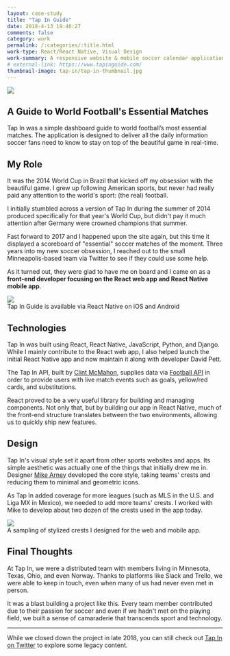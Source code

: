 ```yaml
---
layout: case-study
title: "Tap In Guide"
date: 2018-4-13 19:46:27
comments: false
category: work
permalink: /:categories/:title.html
work-type: React/React Native, Visual Design
work-summary: A responsive website & mobile soccer calendar application with context. Everything soccer fans need to know about the matches of the moment.
# external-link: https://www.tapinguide.com/
thumbnail-image: tap-in/tap-in-thumbnail.jpg
---
```


<div class="grid grid--featured-image">
  <div class="grid__item grid__item--full">
      <img src="{{ site.url }}/assets/work/tap-in/featured-image-tap-in@2x.jpg">
  </div>
</div>

## A Guide to World Football's Essential Matches

Tap In was a simple dashboard guide to world football’s most essential matches. The application is designed to deliver all the daily information soccer fans need to know to stay on top of the beautiful game in real-time.

## My Role

It was the 2014 World Cup in Brazil that kicked off my obsession with the beautiful game. I grew up following American sports, but never had really paid any attention to the world's sport: (the real) football.

I initially stumbled across a version of Tap In during the summer of 2014 produced specifically for that year's World Cup, but didn't pay it much attention after Germany were crowned champions that summer.

Fast forward to 2017 and I happened upon the site again, but this time it displayed a scoreboard of "essential" soccer matches of the moment. Three years into my new soccer obsession, I reached out to the small Minneapolis-based team via Twitter to see if they could use some help.

As it turned out, they were glad to have me on board and I came on as a <strong>front-end developer focusing on the React web app and React Native mobile app</strong>.

<div class="grid grid--featured-image">
  <div class="grid__item grid__item--full">
      <img  src="{{ site.url }}/assets/work/tap-in/tap-in-mobile-screens@2x.jpg">
  </div>
  <span class="img-caption">
    Tap In Guide is available via React Native on iOS and Android
  </span>
</div>

## Technologies

Tap In was built using React, React Native, JavaScript, Python, and Django. While I mainly contribute to the React web app, I also helped launch the initial React Native app and now maintain it along with developer David Pett.

The Tap In API, built by <a href="https://twitter.com/minnepixel" target="_blank" class="link--text-in-p">Clint McMahon</a>, supplies data via <a href="https://football-api.com/" target="_blank" class="link--text-in-p">Football API</a> in order to provide users with live match events such as goals, yellow/red cards, and substitutions.

React proved to be a very useful library for building and managing components. Not only that, but by building our app in React Native, much of the front-end structure translates between the two environments, allowing us to quickly ship new features.

## Design

Tap In's visual style set it apart from other sports websites and apps. Its simple aesthetic was actually one of the things that initially drew me in. Designer <a href="https://twitter.com/mike_arney" target="_blank" class="link--text-in-p">Mike Arney</a> developed the core style, taking teams' crests and reducing them to minimal and geometric icons.

As Tap In added coverage for more leagues (such as MLS in the U.S. and Liga MX in Mexico), we needed to add more teams' crests. I worked with Mike to develop about two dozen of the crests used in the app today.

<div class="grid grid--featured-image">
  <div class="grid__item grid__item--full">
      <img  src="{{ site.url }}/assets/work/tap-in/tap-in-crests@2x.png">
  </div>
  <span class="img-caption">
    A sampling of stylized crests I designed for the web and mobile app.
  </span>
</div>

<h2 class="text-center">
  Final Thoughts
</h2>
At Tap In, we were a distributed team with members living in Minnesota, Texas, Ohio, and even Norway. Thanks to platforms like Slack and Trello, we were able to keep in touch, even when many of us had never even met in person.

It was a blast building a project like this. Every team member contributed due to their passion for soccer and even if we hadn't met on the playing field, we built a sense of camaraderie that transcends sport and technology.

<hr/>

<div class="text--centered">
  <p>
    While we closed down the project in late 2018, you can still check out <a href="https://www.twitter.com/tapinguide" target="_blank" class="link--text-in-p">Tap In on Twitter</a> to explore some legacy content.
  </p>
</div>
